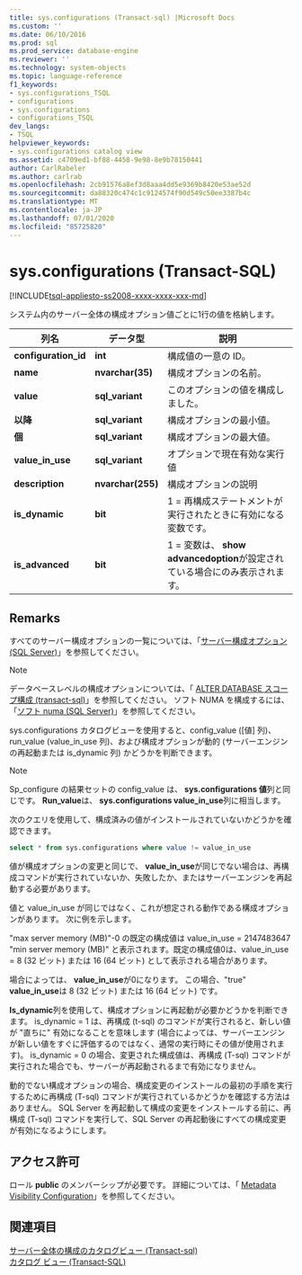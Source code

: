 ```yaml
---
title: sys.configurations (Transact-sql) |Microsoft Docs
ms.custom: ''
ms.date: 06/10/2016
ms.prod: sql
ms.prod_service: database-engine
ms.reviewer: ''
ms.technology: system-objects
ms.topic: language-reference
f1_keywords:
- sys.configurations_TSQL
- configurations
- sys.configurations
- configurations_TSQL
dev_langs:
- TSQL
helpviewer_keywords:
- sys.configurations catalog view
ms.assetid: c4709ed1-bf88-4458-9e98-8e9b78150441
author: CarlRabeler
ms.author: carlrab
ms.openlocfilehash: 2cb91576a8ef3d8aaa4dd5e9369b8420e53ae52d
ms.sourcegitcommit: da88320c474c1c9124574f90d549c50ee3387b4c
ms.translationtype: MT
ms.contentlocale: ja-JP
ms.lasthandoff: 07/01/2020
ms.locfileid: "85725820"
---
```

# <a name="sysconfigurations-transact-sql"></a>sys.configurations (Transact-SQL)
[!INCLUDE[tsql-appliesto-ss2008-xxxx-xxxx-xxx-md](../../includes/applies-to-version/sqlserver.md)]

  システム内のサーバー全体の構成オプション値ごとに1行の値を格納します。  

|列名|データ型|説明|  
|-----------------|---------------|-----------------|  
|**configuration_id**|**int**|構成値の一意の ID。|  
|**name**|**nvarchar(35)**|構成オプションの名前。|  
|**value**|**sql_variant**|このオプションの値を構成しました。|  
|**以降**|**sql_variant**|構成オプションの最小値。|  
|**個**|**sql_variant**|構成オプションの最大値。|  
|**value_in_use**|**sql_variant**|オプションで現在有効な実行値|  
|**description**|**nvarchar(255)**|構成オプションの説明|  
|**is_dynamic**|**bit**|1 = 再構成ステートメントが実行されたときに有効になる変数です。|  
|**is_advanced**|**bit**|1 = 変数は、 **show advancedoption**が設定されている場合にのみ表示されます。|  
  
 ## <a name="remarks"></a>Remarks
  すべてのサーバー構成オプションの一覧については、「[サーバー構成オプション &#40;SQL Server&#41;](../../database-engine/configure-windows/server-configuration-options-sql-server.md)」を参照してください。  
  
> [!NOTE]  
>  データベースレベルの構成オプションについては、「 [ALTER DATABASE スコープ構成 &#40;transact-sql&#41;](../../t-sql/statements/alter-database-scoped-configuration-transact-sql.md)」を参照してください。 ソフト NUMA を構成するには、「[ソフト numa &#40;SQL Server&#41;](../../database-engine/configure-windows/soft-numa-sql-server.md)」を参照してください。  
 
sys.configurations カタログビューを使用すると、config_value ([値] 列)、run_value (value_in_use 列)、および構成オプションが動的 (サーバーエンジンの再起動または is_dynamic 列) かどうかを判断できます。

> [!NOTE]
> Sp_configure の結果セットの config_value は、 **sys.configurations 値**列と同じです。 **Run_value**は、 **sys.configurations value_in_use**列に相当します。

次のクエリを使用して、構成済みの値がインストールされていないかどうかを確認できます。

```SQL
select * from sys.configurations where value != value_in_use
```

値が構成オプションの変更と同じで、 **value_in_use**が同じでない場合は、再構成コマンドが実行されていないか、失敗したか、またはサーバーエンジンを再起動する必要があります。

値と value_in_use が同じではなく、これが想定される動作である構成オプションがあります。 次に例を示します。

"max server memory (MB)"-0 の既定の構成値は value_in_use = 2147483647 "min server memory (MB)" と表示されます。既定の構成値0は、value_in_use = 8 (32 ビット) または 16 (64 ビット) として表示される場合があります。 

場合によっては、 **value_in_use**が0になります。 この場合、"true" **value_in_use**は 8 (32 ビット) または 16 (64 ビット) です。

**Is_dynamic**列を使用して、構成オプションに再起動が必要かどうかを判断できます。 is_dynamic = 1 は、再構成 (t-sql) のコマンドが実行されると、新しい値が "直ちに" 有効になることを意味します (場合によっては、サーバーエンジンが新しい値をすぐに評価するのではなく、通常の実行時にその値が使用されます)。 is_dynamic = 0 の場合、変更された構成値は、再構成 (T-sql) コマンドが実行された場合でも、サーバーが再起動されるまで有効になりません。

動的でない構成オプションの場合、構成変更のインストールの最初の手順を実行するために再構成 (T-sql) コマンドが実行されているかどうかを確認する方法はありません。 SQL Server を再起動して構成の変更をインストールする前に、再構成 (T-sql) コマンドを実行して、SQL Server の再起動後にすべての構成変更が有効になるようにします。 
 
 
## <a name="permissions"></a>アクセス許可  
 ロール **public** のメンバーシップが必要です。 詳細については、「 [Metadata Visibility Configuration](../../relational-databases/security/metadata-visibility-configuration.md)」を参照してください。  
  
## <a name="see-also"></a>関連項目  
 [サーバー全体の構成のカタログビュー &#40;Transact-sql&#41;](../../relational-databases/system-catalog-views/server-wide-configuration-catalog-views-transact-sql.md)   
 [カタログ ビュー &#40;Transact-SQL&#41;](../../relational-databases/system-catalog-views/catalog-views-transact-sql.md)  
  
  
